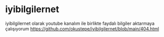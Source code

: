 # iyibilgilernet
iyibilgilernet olarak youtube kanalım ile birlikte faydalı bilgiler aktarmaya çalışıyorum
https://github.com/okustepe/iyibilgilernet/blob/main/404.html

